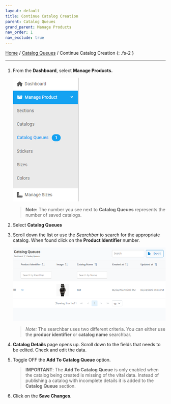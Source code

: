 ```yaml
---
layout: default
title: Continue Catalog Creation
parent: Catalog Queues
grand_parent: Manage Products
nav_order: 1
nav_exclude: true
---
```


[Home](https://biijuwa.github.io/eckb/) / [Catalog Queues](https://biijuwa.github.io/eckb/docs/manageproducts/cqueues/cqueues.html) / Continue Catalog Creation
{: .fs-2 }

---

###

1. From the **Dashboard**, select **Manage Products.**

   ![sections_image](../../../images/manageproducts/menumngcq.png "Manage Prdouct")

   > **Note:** The number you see next to **Catalog Queues** represents the number of saved catalogs.

2. Select **Catalog Queues**

3. Scroll down the list or use the _Searchbar_ to search for the appropriate catalog. When found click on the **Product Identifier** number.

   ![catalog_queues](../../../images/manageproducts/cqueue2.png "Catalog Queues page")

   > _Note:_ The searchbar uses two different criteria. You can either use the **producr identifier** or **catalog name** searchbar.

4. **Catalog Details** page opens up. Scroll down to the fields that needs to be edited. Check and edit the data.

5. Toggle OFF the **Add To Catalog Queue** option.

   > **IMPORTANT**:
   > The **Add To Catalog Queue** is only enabled when the catalog being created is missing of the vital data. Instead of publishing a catalog with incomplete details it is added to the **Catalog Queue** section.

6. Click on the **Save Changes**.
